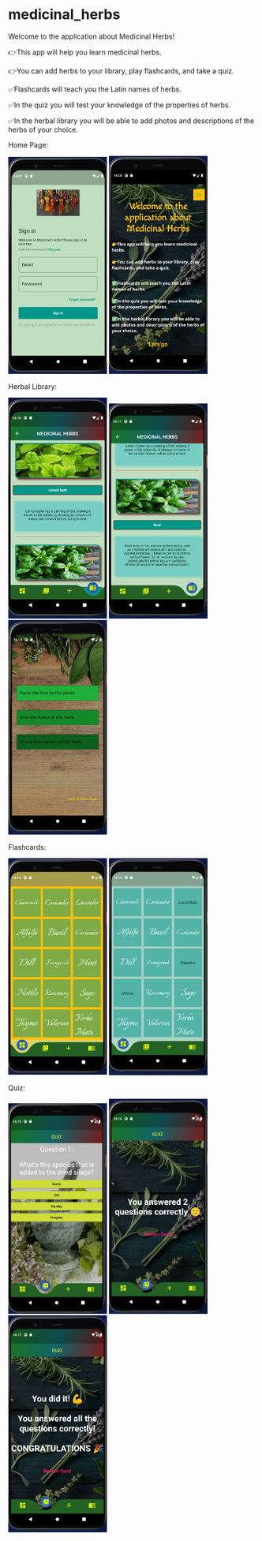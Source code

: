 # medicinal_herbs

Welcome to the application about Medicinal Herbs!  

👉This app will help you learn medicinal herbs.

👉You can add herbs to your library, play flashcards, and take a quiz.

✅Flashcards will teach you the Latin names of herbs.

✅In the quiz you will test your knowledge of the properties of herbs.

✅In the herbal library you will be able to add photos and descriptions of the herbs of your choice.


Home Page:

<img src="assets/screenshots/screenshot2.png" width=200>    <img src="assets/screenshots/screenshot1.png" width=200>    

Herbal Library:

<img src="assets/screenshots/screenshot3.png" width=200>    <img src="assets/screenshots/screenshot4.png" width=200>   <img src="assets/screenshots/screenshot5.png" width=200>  


Flashcards:

<img src="assets/screenshots/screenshot6.png" width=200>   <img src="assets/screenshots/screenshot7.png" width=200>   

Quiz:

<img src="assets/screenshots/screenshot8.png" width=200>   <img src="assets/screenshots/screenshot9.png" width=200>   <img src="assets/screenshots/screenshot10.png" width=200> 
 
